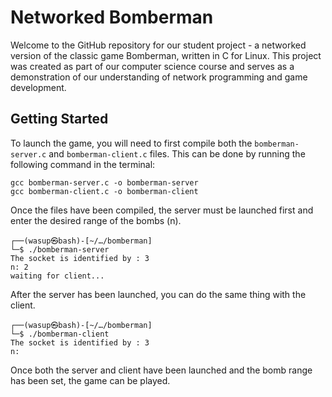 # Networked Bomberman

Welcome to the GitHub repository for our student project - a networked version of the classic game Bomberman, written in C for Linux. This project was created as part of our computer science course and serves as a demonstration of our understanding of network programming and game development.

## Getting Started

To launch the game, you will need to first compile both the `bomberman-server.c` and `bomberman-client.c` files. This can be done by running the following command in the terminal:

```
gcc bomberman-server.c -o bomberman-server
gcc bomberman-client.c -o bomberman-client
```

Once the files have been compiled, the server must be launched first and enter the desired range of the bombs (n).

```
┌──(wasup㉿bash)-[~/…/bomberman]
└─$ ./bomberman-server
The socket is identified by : 3 
n: 2
waiting for client...
```

After the server has been launched, you can do the same thing with the client.  

```
┌──(wasup㉿bash)-[~/…/bomberman]
└─$ ./bomberman-client
The socket is identified by : 3 
n: 
```
Once both the server and client have been launched and the bomb range has been set, the game can be played.
